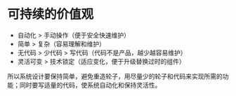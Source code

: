 # 可持续的价值观

- 自动化 > 手动操作（便于安全快速维护）
- 简单 > 复杂（容易理解和维护）
- 无代码 > 少代码 > 写代码（代码不是产品，越少越容易维护）
- 灵活可变 > 技术锁定（适应变化，便于升级替换过时的组件）

所以系统设计要保持简单，避免重造轮子，用尽量少的轮子和代码来实现所需的功能；同时要写适量的代码，使系统自动化和保持灵活性。
